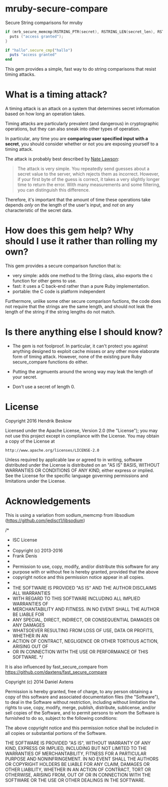 # mruby-secure-compare
Secure String comparisons for mruby

```c
if (mrb_secure_memcmp(RSTRING_PTR(secret), RSTRING_LEN(secret_len), RSTRING_PTR(input), RSTRING_LEN(input))) {
  puts ("access granted");
}
```

```ruby
if "hallo".secure_cmp("hallo")
  puts "access granted"
end
```

This gem provides a simple, fast way to do string comparisons that resist timing attacks.

# What is a timing attack? #
A timing attack is an attack on a system that determines secret information based on how long an operation takes.

Timing attacks are particularly prevalent (and dangerous) in cryptographic operations, but they can also sneak into other types of operation.

In particular, any time you are **comparing user specified input with a secret**, you should consider whether or not you are exposing yourself to a timing attack.

The attack is probably best described by [Nate Lawson](http://rdist.root.org/2010/07/19/exploiting-remote-timing-attacks/):

> The attack is very simple. You repeatedly send guesses about a secret value to the server, which rejects them as incorrect. However, if your first byte of the guess is correct, it takes a very slightly longer time to return the error. With many measurements and some filtering, you can distinguish this difference.

Therefore, it's important that the amount of time these operations take depends *only* on the length of the user's input, and *not* on any characteristic of the secret data.

# How does this gem help? Why should I use it rather than rolling my own? #

This gem provides a secure comparison function that is:

 - very simple: adds one method to the String class, also exports the c function for other gems to use.
 - fast: it uses a C back-end rather than a pure Ruby implementation.
 - portable: the C code is platform independent

Furthermore, unlike some other secure comparison fuctions, the code does not require that the strings are the same length, and should not leak the length of the string if the string lengths do not match.


# Is there anything else I should know? #

* The gem is not foolproof. In particular, it can't protect you against anything designed to exploit cache misses or any other more elaborate form of timing attack. However, none of the existing pure Ruby secure_compare functions do either.

* Putting the argmuents around the wrong way may leak the length of your secret.

* Don't use a secret of length 0.

License
=======

Copyright 2016 Hendrik Beskow

Licensed under the Apache License, Version 2.0 (the "License");
you may not use this project except in compliance with the License.
You may obtain a copy of the License at

    http://www.apache.org/licenses/LICENSE-2.0

Unless required by applicable law or agreed to in writing, software
distributed under the License is distributed on an "AS IS" BASIS,
WITHOUT WARRANTIES OR CONDITIONS OF ANY KIND, either express or implied.
See the License for the specific language governing permissions and
limitations under the License.

Acknowledgements
================

This is using a variation from sodium_memcmp from libsodium (https://github.com/jedisct1/libsodium)

/*
 * ISC License
 *
 * Copyright (c) 2013-2016
 * Frank Denis <j at pureftpd dot org>
 *
 * Permission to use, copy, modify, and/or distribute this software for any
 * purpose with or without fee is hereby granted, provided that the above
 * copyright notice and this permission notice appear in all copies.
 *
 * THE SOFTWARE IS PROVIDED "AS IS" AND THE AUTHOR DISCLAIMS ALL WARRANTIES
 * WITH REGARD TO THIS SOFTWARE INCLUDING ALL IMPLIED WARRANTIES OF
 * MERCHANTABILITY AND FITNESS. IN NO EVENT SHALL THE AUTHOR BE LIABLE FOR
 * ANY SPECIAL, DIRECT, INDIRECT, OR CONSEQUENTIAL DAMAGES OR ANY DAMAGES
 * WHATSOEVER RESULTING FROM LOSS OF USE, DATA OR PROFITS, WHETHER IN AN
 * ACTION OF CONTRACT, NEGLIGENCE OR OTHER TORTIOUS ACTION, ARISING OUT OF
 * OR IN CONNECTION WITH THE USE OR PERFORMANCE OF THIS SOFTWARE.
 */

 It is also influenced by fast_secure_compare from https://github.com/daxtens/fast_secure_compare

 Copyright (c) 2014 Daniel Axtens

 Permission is hereby granted, free of charge, to any person obtaining a copy
 of this software and associated documentation files (the "Software"), to deal
 in the Software without restriction, including without limitation the rights
 to use, copy, modify, merge, publish, distribute, sublicense, and/or sell
 copies of the Software, and to permit persons to whom the Software is
 furnished to do so, subject to the following conditions:

 The above copyright notice and this permission notice shall be included in all
 copies or substantial portions of the Software.

 THE SOFTWARE IS PROVIDED "AS IS", WITHOUT WARRANTY OF ANY KIND, EXPRESS OR
 IMPLIED, INCLUDING BUT NOT LIMITED TO THE WARRANTIES OF MERCHANTABILITY,
 FITNESS FOR A PARTICULAR PURPOSE AND NONINFRINGEMENT. IN NO EVENT SHALL THE
 AUTHORS OR COPYRIGHT HOLDERS BE LIABLE FOR ANY CLAIM, DAMAGES OR OTHER
 LIABILITY, WHETHER IN AN ACTION OF CONTRACT, TORT OR OTHERWISE, ARISING FROM,
 OUT OF OR IN CONNECTION WITH THE SOFTWARE OR THE USE OR OTHER DEALINGS IN THE
 SOFTWARE.
